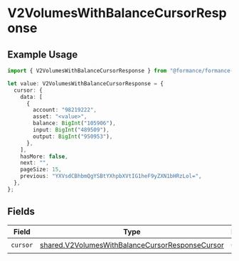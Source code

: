 # V2VolumesWithBalanceCursorResponse

## Example Usage

```typescript
import { V2VolumesWithBalanceCursorResponse } from "@formance/formance-sdk/sdk/models/shared";

let value: V2VolumesWithBalanceCursorResponse = {
  cursor: {
    data: [
      {
        account: "98219222",
        asset: "<value>",
        balance: BigInt("105906"),
        input: BigInt("489509"),
        output: BigInt("950953"),
      },
    ],
    hasMore: false,
    next: "",
    pageSize: 15,
    previous: "YXVsdCBhbmQgYSBtYXhpbXVtIG1heF9yZXN1bHRzLol=",
  },
};
```

## Fields

| Field                                                                                                                     | Type                                                                                                                      | Required                                                                                                                  | Description                                                                                                               |
| ------------------------------------------------------------------------------------------------------------------------- | ------------------------------------------------------------------------------------------------------------------------- | ------------------------------------------------------------------------------------------------------------------------- | ------------------------------------------------------------------------------------------------------------------------- |
| `cursor`                                                                                                                  | [shared.V2VolumesWithBalanceCursorResponseCursor](../../../sdk/models/shared/v2volumeswithbalancecursorresponsecursor.md) | :heavy_check_mark:                                                                                                        | N/A                                                                                                                       |